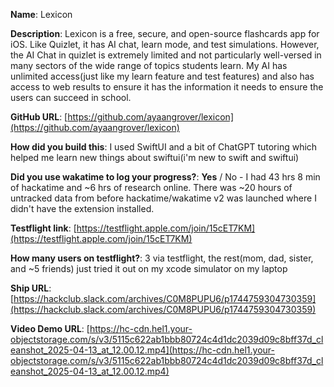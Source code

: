 **Name**: Lexicon

**Description**: Lexicon is a free, secure, and open-source flashcards app for iOS. Like Quizlet, it has AI chat, learn mode, and test simulations. However, the AI Chat in quizlet is extremely limited and not particularly well-versed in many sectors of the wide range of topics students learn. My AI has unlimited access(just like my learn feature and test features) and also has access to web results to ensure it has the information it needs to ensure the users can succeed in school.

**GitHub URL**: [https://github.com/ayaangrover/lexicon](https://github.com/ayaangrover/lexicon)

**How did you build this**: I used SwiftUI and a bit of ChatGPT tutoring which helped me learn new things about swiftui(i'm new to swift and swiftui)

**Did you use wakatime to log your progress?**: **Yes** / No - I had 43 hrs 8 min of hackatime and ~6 hrs of research online. There was ~20 hours of untracked data from before hackatime/wakatime v2 was launched where I didn't have the extension installed.

**Testflight link**: [https://testflight.apple.com/join/15cET7KM](https://testflight.apple.com/join/15cET7KM)

**How many users on testflight?**: 3 via testflight, the rest(mom, dad, sister, and ~5 friends) just tried it out on my xcode simulator on my laptop

**Ship URL**: [https://hackclub.slack.com/archives/C0M8PUPU6/p1744759304730359](https://hackclub.slack.com/archives/C0M8PUPU6/p1744759304730359)

**Video Demo URL**: [https://hc-cdn.hel1.your-objectstorage.com/s/v3/5115c622ab1bbb80724c4d1dc2039d09c8bff37d_cleanshot_2025-04-13_at_12.00.12.mp4](https://hc-cdn.hel1.your-objectstorage.com/s/v3/5115c622ab1bbb80724c4d1dc2039d09c8bff37d_cleanshot_2025-04-13_at_12.00.12.mp4)
